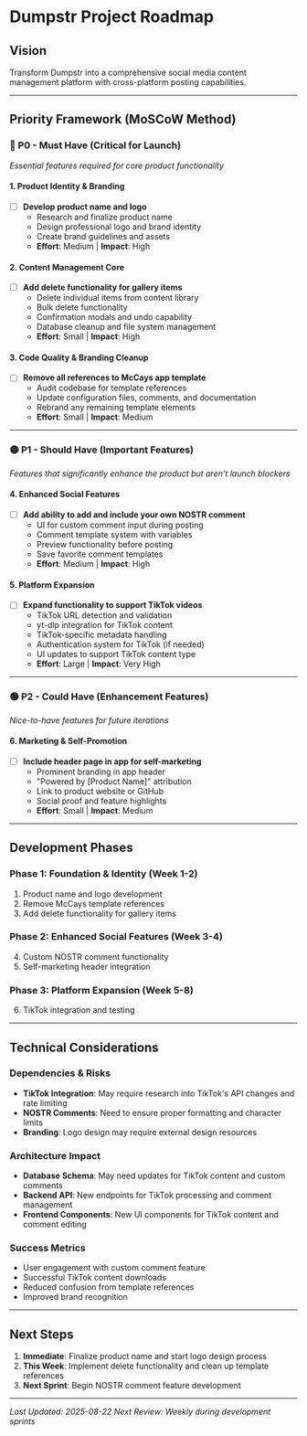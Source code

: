 # Dumpstr Project Roadmap

## Vision
Transform Dumpstr into a comprehensive social media content management platform with cross-platform posting capabilities.

---

## Priority Framework (MoSCoW Method)

### 🔴 P0 - Must Have (Critical for Launch)
*Essential features required for core product functionality*

#### 1. Product Identity & Branding
- [ ] **Develop product name and logo**
  - Research and finalize product name
  - Design professional logo and brand identity
  - Create brand guidelines and assets
  - **Effort**: Medium | **Impact**: High

#### 2. Content Management Core
- [ ] **Add delete functionality for gallery items**
  - Delete individual items from content library
  - Bulk delete functionality
  - Confirmation modals and undo capability
  - Database cleanup and file system management
  - **Effort**: Small | **Impact**: High

#### 3. Code Quality & Branding Cleanup
- [ ] **Remove all references to McCays app template**
  - Audit codebase for template references
  - Update configuration files, comments, and documentation
  - Rebrand any remaining template elements
  - **Effort**: Small | **Impact**: Medium

---

### 🟡 P1 - Should Have (Important Features)
*Features that significantly enhance the product but aren't launch blockers*

#### 4. Enhanced Social Features
- [ ] **Add ability to add and include your own NOSTR comment**
  - UI for custom comment input during posting
  - Comment template system with variables
  - Preview functionality before posting
  - Save favorite comment templates
  - **Effort**: Medium | **Impact**: High

#### 5. Platform Expansion
- [ ] **Expand functionality to support TikTok videos**
  - TikTok URL detection and validation
  - yt-dlp integration for TikTok content
  - TikTok-specific metadata handling
  - Authentication system for TikTok (if needed)
  - UI updates to support TikTok content type
  - **Effort**: Large | **Impact**: Very High

---

### 🟢 P2 - Could Have (Enhancement Features)
*Nice-to-have features for future iterations*

#### 6. Marketing & Self-Promotion
- [ ] **Include header page in app for self-marketing**
  - Prominent branding in app header
  - "Powered by [Product Name]" attribution
  - Link to product website or GitHub
  - Social proof and feature highlights
  - **Effort**: Small | **Impact**: Medium

---

## Development Phases

### Phase 1: Foundation & Identity (Week 1-2)
1. Product name and logo development
2. Remove McCays template references
3. Add delete functionality for gallery items

### Phase 2: Enhanced Social Features (Week 3-4)
4. Custom NOSTR comment functionality
5. Self-marketing header integration

### Phase 3: Platform Expansion (Week 5-8)
6. TikTok integration and testing

---

## Technical Considerations

### Dependencies & Risks
- **TikTok Integration**: May require research into TikTok's API changes and rate limiting
- **NOSTR Comments**: Need to ensure proper formatting and character limits
- **Branding**: Logo design may require external design resources

### Architecture Impact
- **Database Schema**: May need updates for TikTok content and custom comments
- **Backend API**: New endpoints for TikTok processing and comment management
- **Frontend Components**: New UI components for TikTok content and comment editing

### Success Metrics
- User engagement with custom comment feature
- Successful TikTok content downloads
- Reduced confusion from template references
- Improved brand recognition

---

## Next Steps
1. **Immediate**: Finalize product name and start logo design process
2. **This Week**: Implement delete functionality and clean up template references
3. **Next Sprint**: Begin NOSTR comment feature development

---

*Last Updated: 2025-08-22*
*Next Review: Weekly during development sprints*